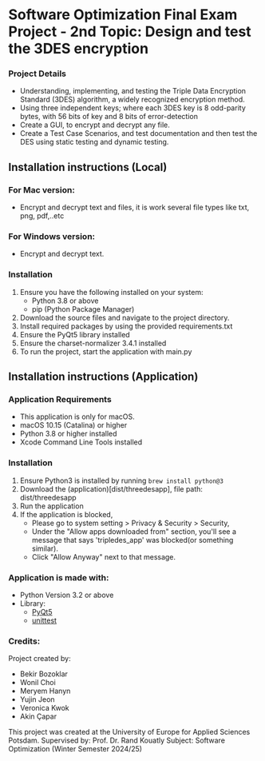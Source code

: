 # Software Optimization Final Exam Project - 2nd Topic: Design and test the 3DES encryption #
### Project Details
* Understanding, implementing, and testing the Triple Data Encryption Standard (3DES) algorithm, a widely recognized encryption method. 
* Using three independent keys; where each 3DES key is 8 odd-parity bytes, with 56 bits of key and 8 bits of error-detection
* Create a GUI, to encrypt and decrypt any file.
* Create a Test Case Scenarios, and test documentation and then test the DES using static testing and dynamic testing.

## Installation instructions (Local)
### For Mac version: 
- Encrypt and decrypt text and files, it is work several file types like txt, png, pdf,..etc
### For Windows version:
- Encrypt and decrypt text.
### Installation
1. Ensure you have the following installed on your system:
   - Python 3.8 or above
   - pip (Python Package Manager)
2. Download the source files and navigate to the project directory.
3. Install required packages by using the provided requirements.txt
4. Ensure the PyQt5 library installed
5. Ensure the charset-normalizer 3.4.1 installed
6. To run the project, start the application with main.py

## Installation instructions (Application)
### Application Requirements
- This application is only for macOS.
- macOS 10.15 (Catalina) or higher
- Python 3.8 or higher installed
- Xcode Command Line Tools installed
### Installation
1. Ensure Python3 is installed by running  `brew install python@3`
2. Download the (application)[dist/threedesapp], file path: dist/threedesapp
3. Run the application
4. If the application is blocked, 
   - Please go to system setting > Privacy & Security > Security, 
   - Under the "Allow apps downloaded from" section, you'll see a message that says 'tripledes_app' was blocked(or something similar).
   - Click "Allow Anyway" next to that message.

### Application is made with:
* Python  Version 3.2 or above
* Library:
  * [PyQt5](https://pythonbasics.org/install-pyqt/) 
  * [unittest](https://docs.python.org/3/library/unittest.html)

### Credits:
Project created by:
* Bekir Bozoklar
* Wonil Choi
* Meryem Hanyn
* Yujin Jeon
* Veronica Kwok
* Akin Çapar

This project was created at the University of Europe for Applied Sciences Potsdam.
Supervised by: Prof. Dr. Rand Kouatly
Subject: Software Optimization (Winter Semester 2024/25)

